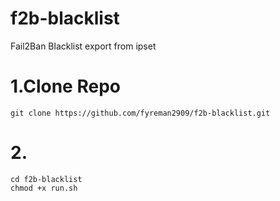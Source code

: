 # f2b-blacklist
Fail2Ban Blacklist export from ipset

# 1.Clone Repo
```shell
git clone https://github.com/fyreman2909/f2b-blacklist.git
```

# 2.
```shell
cd f2b-blacklist
chmod +x run.sh
```
